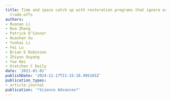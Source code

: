 ```yaml
---
title: Time and space catch up with restoration programs that ignore ecosystem service
  trade-offs
authors:
- Ruonan Li
- Hua Zheng
- Patrick O’Connor
- Huashan Xu
- Yunkai Li
- Fei Lu
- Brian E Robinson
- Zhiyun Ouyang
- Yue Hai
- Gretchen C Daily
date: '2021-01-01'
publishDate: '2024-11-17T21:15:18.495165Z'
publication_types:
- article-journal
publication: '*Science Advances*'
---
```

